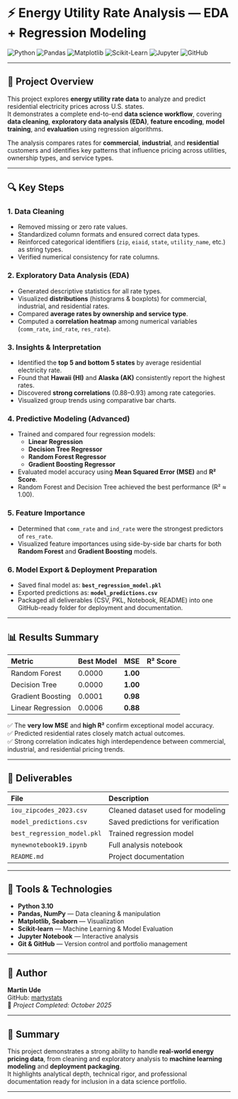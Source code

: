 # ⚡ Energy Utility Rate Analysis — EDA + Regression Modeling  

![Python](https://img.shields.io/badge/Python-3.10-blue)
![Pandas](https://img.shields.io/badge/Pandas-Data--Analysis-green)
![Matplotlib](https://img.shields.io/badge/Visualization-Matplotlib-yellow)
![Scikit-Learn](https://img.shields.io/badge/Scikit--Learn-Machine--Learning-orange)
![Jupyter](https://img.shields.io/badge/Notebook-Jupyter-red)
![GitHub](https://img.shields.io/badge/Version-Control-GitHub-lightgrey)

---

## 📘 Project Overview  
This project explores **energy utility rate data** to analyze and predict residential electricity prices across U.S. states.  
It demonstrates a complete end-to-end **data science workflow**, covering **data cleaning**, **exploratory data analysis (EDA)**, **feature encoding**, **model training**, and **evaluation** using regression algorithms.

The analysis compares rates for **commercial**, **industrial**, and **residential** customers and identifies key patterns that influence pricing across utilities, ownership types, and service types.

---

## 🔍 Key Steps  

### 1. Data Cleaning  
- Removed missing or zero rate values.  
- Standardized column formats and ensured correct data types.  
- Reinforced categorical identifiers (`zip`, `eiaid`, `state`, `utility_name`, etc.) as string types.  
- Verified numerical consistency for rate columns.

### 2. Exploratory Data Analysis (EDA)  
- Generated descriptive statistics for all rate types.  
- Visualized **distributions** (histograms & boxplots) for commercial, industrial, and residential rates.  
- Compared **average rates by ownership and service type**.  
- Computed a **correlation heatmap** among numerical variables (`comm_rate`, `ind_rate`, `res_rate`).

### 3. Insights & Interpretation  
- Identified the **top 5 and bottom 5 states** by average residential electricity rate.  
- Found that **Hawaii (HI)** and **Alaska (AK)** consistently report the highest rates.  
- Discovered **strong correlations** (0.88–0.93) among rate categories.  
- Visualized group trends using comparative bar charts.

### 4. Predictive Modeling (Advanced)  
- Trained and compared four regression models:  
  - **Linear Regression**  
  - **Decision Tree Regressor**  
  - **Random Forest Regressor**  
  - **Gradient Boosting Regressor**  
- Evaluated model accuracy using **Mean Squared Error (MSE)** and **R² Score**.  
- Random Forest and Decision Tree achieved the best performance (R² ≈ 1.00).

### 5. Feature Importance  
- Determined that `comm_rate` and `ind_rate` were the strongest predictors of `res_rate`.  
- Visualized feature importances using side-by-side bar charts for both **Random Forest** and **Gradient Boosting** models.

### 6. Model Export & Deployment Preparation  
- Saved final model as: **`best_regression_model.pkl`**  
- Exported predictions as: **`model_predictions.csv`**  
- Packaged all deliverables (CSV, PKL, Notebook, README) into one GitHub-ready folder for deployment and documentation.

---

## 📊 Results Summary  

| Metric | Best Model | MSE | R² Score |
|:-------|:------------|:----|:---------|
| Random Forest | 0.0000 | **1.00** |
| Decision Tree | 0.0000 | **1.00** |
| Gradient Boosting | 0.0001 | **0.98** |
| Linear Regression | 0.0006 | **0.88** |

✅ The **very low MSE** and **high R²** confirm exceptional model accuracy.  
✅ Predicted residential rates closely match actual outcomes.  
✅ Strong correlation indicates high interdependence between commercial, industrial, and residential pricing trends.

---

## 🧾 Deliverables  

| File | Description |
|:------|:-------------|
| `iou_zipcodes_2023.csv` | Cleaned dataset used for modeling |
| `model_predictions.csv` | Saved predictions for verification |
| `best_regression_model.pkl` | Trained regression model |
| `mynewnotebook19.ipynb` | Full analysis notebook |
| `README.md` | Project documentation |

---

## 🧠 Tools & Technologies  
- **Python 3.10**  
- **Pandas, NumPy** — Data cleaning & manipulation  
- **Matplotlib, Seaborn** — Visualization  
- **Scikit-learn** — Machine Learning & Model Evaluation  
- **Jupyter Notebook** — Interactive analysis  
- **Git & GitHub** — Version control and portfolio management  

---

## 👤 Author  
**Martin Ude**  
GitHub: [martystats](https://github.com/martystats)  
📅 *Project Completed: October 2025*

---

## 🏁 Summary  
This project demonstrates a strong ability to handle **real-world energy pricing data**, from cleaning and exploratory analysis to **machine learning modeling** and **deployment packaging**.  
It highlights analytical depth, technical rigor, and professional documentation ready for inclusion in a data science portfolio.

---
